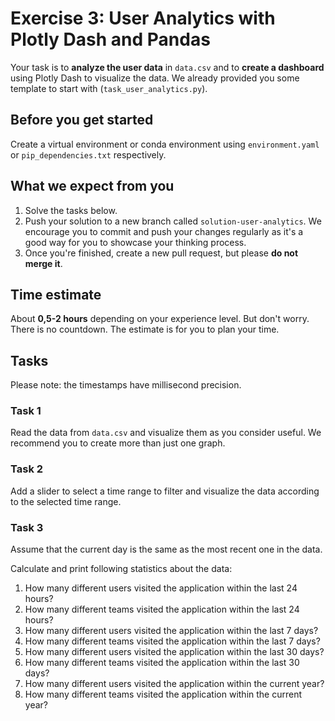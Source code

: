 # Exercise 3: User Analytics with Plotly Dash and Pandas

Your task is to **analyze the user data** in `data.csv` and to **create a dashboard** using Plotly Dash to visualize the data.
We already provided you some template to start with (`task_user_analytics.py`).


## Before you get started
Create a virtual environment or conda environment using `environment.yaml` or `pip_dependencies.txt` respectively.

## What we expect from you

1. Solve the tasks below.
2. Push your solution to a new branch called `solution-user-analytics`. We encourage you to commit and push your changes regularly as it's a good way for you to showcase your thinking process.
3. Once you're finished, create a new pull request, but please **do not merge it**.

## Time estimate
About **0,5-2 hours** depending on your experience level. But don't worry. There is no countdown. The estimate is for you to plan your time.

## Tasks
Please note: the timestamps have millisecond precision.

### Task 1
Read the data from `data.csv` and visualize them as you consider useful. We recommend you to create more than just one graph.

### Task 2
Add a slider to select a time range to filter and visualize the data according to the selected time range.

### Task 3
Assume that the current day is the same as the most recent one in the data.

Calculate and print following statistics about the data:
1. How many different users visited the application within the last 24 hours?
2. How many different teams visited the application within the last 24 hours?
3. How many different users visited the application within the last 7 days?
4. How many different teams visited the application within the last 7 days?
5. How many different users visited the application within the last 30 days?
6. How many different teams visited the application within the last 30 days?
7. How many different users visited the application within the current year?
8. How many different teams visited the application within the current year?
